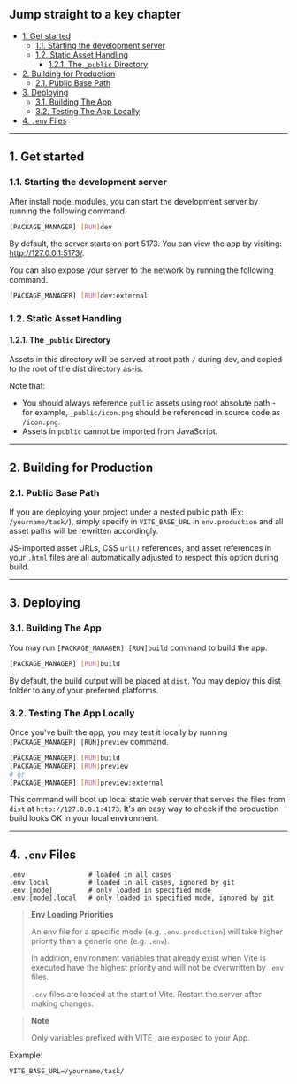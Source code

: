 ## Jump straight to a key chapter

* [1. Get started](#1.-get-started)
  * [1.1. Starting the development server](#1.1.-starting-the-development-server)
  * [1.2. Static Asset Handling](#1.2.-static-asset-handling)
    * [1.2.1. The `_public` Directory](#1.2.1.-the-`_public`-directory)
* [2. Building for Production](#2.-building-for-production)
  * [2.1. Public Base Path](#2.1.-public-base-path)
* [3. Deploying](#3.-deploying)
  * [3.1. Building The App](#3.1.-building-the-app)
  * [3.2. Testing The App Locally](#3.2.-testing-the-app-locally)
* [4. `.env` Files](#4.-`.env`-files)

---

## 1. Get started

### 1.1. Starting the development server

After install node_modules, you can start the development server by running the following command.

```sh
[PACKAGE_MANAGER] [RUN]dev
```

By default, the server starts on port 5173. You can view the app by visiting: http://127.0.0.1:5173/.

You can also expose your server to the network by running the following command.


```sh
[PACKAGE_MANAGER] [RUN]dev:external
```

### 1.2. Static Asset Handling

#### 1.2.1. The `_public` Directory

Assets in this directory will be served at root path `/` during dev, and copied to the root of the dist directory as-is.

Note that:

* You should always reference `public` assets using root absolute path - for example, `_public/icon.png` should be referenced in source code as `/icon.png`.
* Assets in `public` cannot be imported from JavaScript.

---

## 2. Building for Production

### 2.1. Public Base Path

If you are deploying your project under a nested public path (Ex: `/yourname/task/`), simply specify in `VITE_BASE_URL` in `env.production` and all asset paths will be rewritten accordingly.

JS-imported asset URLs, CSS `url()` references, and asset references in your `.html` files are all automatically adjusted to respect this option during build.

---

## 3. Deploying

### 3.1. Building The App

You may run `[PACKAGE_MANAGER] [RUN]build` command to build the app.

```sh
[PACKAGE_MANAGER] [RUN]build
```

By default, the build output will be placed at `dist`. You may deploy this dist folder to any of your preferred platforms.

### 3.2. Testing The App Locally

Once you've built the app, you may test it locally by running `[PACKAGE_MANAGER] [RUN]preview` command.

```sh
[PACKAGE_MANAGER] [RUN]build
[PACKAGE_MANAGER] [RUN]preview
# or
[PACKAGE_MANAGER] [RUN]preview:external
```

This command will boot up local static web server that serves the files from `dist` at `http://127.0.0.1:4173`. It's an easy way to check if the production build looks OK in your local environment.

---

## 4. `.env` Files

```
.env                # loaded in all cases
.env.local          # loaded in all cases, ignored by git
.env.[mode]         # only loaded in specified mode
.env.[mode].local   # only loaded in specified mode, ignored by git
```

>**Env Loading Priorities**
>
>An env file for a specific mode (e.g. `.env.production`) will take higher priority than a generic one (e.g. `.env`).
>
>In addition, environment variables that already exist when Vite is executed have the highest priority and will not be overwritten by `.env` files.
>
>`.env` files are loaded at the start of Vite. Restart the server after making changes.

>**Note**
>
>Only variables prefixed with VITE_ are exposed to your App.

Example:
```
VITE_BASE_URL=/yourname/task/
```
